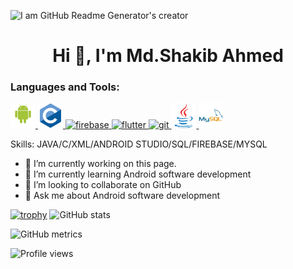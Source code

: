 
![I am GitHub Readme Generator's creator](https://scontent.fjsr8-1.fna.fbcdn.net/v/t1.6435-9/241053593_1482184045492715_6490074897726930319_n.png?_nc_cat=103&ccb=1-5&_nc_sid=e3f864&_nc_ohc=3o9at-h9AqQAX9JflnX&_nc_ht=scontent.fjsr8-1.fna&oh=48805e1386c198c407fa3d3b71851538&oe=61582FA3)
<h1 align="center">Hi 👋, I'm Md.Shakib Ahmed</h1>

<h3 align="left">Languages and Tools:</h3>
<p align="left"> <a href="https://developer.android.com" target="_blank"> <img src="https://raw.githubusercontent.com/devicons/devicon/master/icons/android/android-original-wordmark.svg" alt="android" width="40" height="40"/> </a> <a href="https://www.cprogramming.com/" target="_blank"> <img src="https://raw.githubusercontent.com/devicons/devicon/master/icons/c/c-original.svg" alt="c" width="40" height="40"/> </a> <a href="https://firebase.google.com/" target="_blank"> <img src="https://www.vectorlogo.zone/logos/firebase/firebase-icon.svg" alt="firebase" width="40" height="40"/> </a> <a href="https://flutter.dev" target="_blank"> <img src="https://www.vectorlogo.zone/logos/flutterio/flutterio-icon.svg" alt="flutter" width="40" height="40"/> </a> <a href="https://git-scm.com/" target="_blank"> <img src="https://www.vectorlogo.zone/logos/git-scm/git-scm-icon.svg" alt="git" width="40" height="40"/> </a> <a href="https://www.java.com" target="_blank"> <img src="https://raw.githubusercontent.com/devicons/devicon/master/icons/java/java-original.svg" alt="java" width="40" height="40"/> </a> <a href="https://www.mysql.com/" target="_blank"> <img src="https://raw.githubusercontent.com/devicons/devicon/master/icons/mysql/mysql-original-wordmark.svg" alt="mysql" width="40" height="40"/> </a> </p>
Skills: JAVA/C/XML/ANDROID STUDIO/SQL/FIREBASE/MYSQL

- 🔭 I’m currently working on this page. 
- 🌱 I’m currently learning Android software development 
- 👯 I’m looking to collaborate on GitHub 
- 💬 Ask me about Android software development 

[![trophy](https://github-profile-trophy.vercel.app/?username=Shakib-Sk)](https://github.com/ryo-ma/github-profile-trophy)
![GitHub stats](https://github-readme-stats.vercel.app/api?username=Shakib-Sk&show_icons=true)  

![GitHub metrics](https://metrics.lecoq.io/Shakib-Sk)  

![Profile views](https://gpvc.arturio.dev/Shakib-Sk)  
